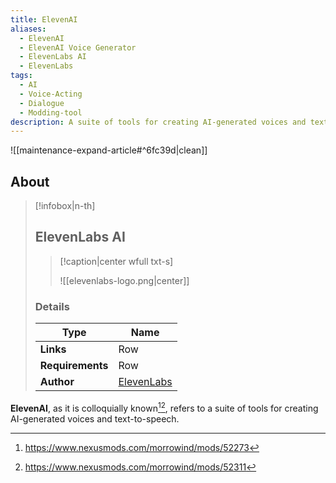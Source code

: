 ```yaml
---
title: ElevenAI
aliases:
  - ElevenAI
  - ElevenAI Voice Generator
  - ElevenLabs AI
  - ElevenLabs
tags:
  - AI
  - Voice-Acting
  - Dialogue
  - Modding-tool
description: A suite of tools for creating AI-generated voices and text-to-speech.
---
```


![[maintenance-expand-article#^6fc39d|clean]]

## About

> [!infobox|n-th]
> 
> ## ElevenLabs AI
> 
> > [!caption|center wfull txt-s]
> > 
> > ![[elevenlabs-logo.png|center]]
> 
> ### Details
> 
> | Type | Name |
> | --- | --- |
> | **Links** | Row |
> | **Requirements** | Row |
> | **Author** | [ElevenLabs](https://elevenlabs.io/) |

**ElevenAI**, as it is colloquially known[^1][^2], refers to a suite of tools for creating AI-generated voices and text-to-speech.

[^1]: https://www.nexusmods.com/morrowind/mods/52273
[^2]: https://www.nexusmods.com/morrowind/mods/52311